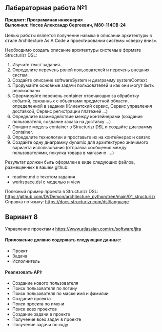 ## Лабараторная работа №1
**Предмет: Программная инженерия**<br>
**Выполнил: Носов Александр Сергеевич, М80-114СВ-24**  <br><br>
Целью работы является получение навыка в описании архитектуры в стиле Architecture As A Code и
проектировании системы «сверху вниз».

Необходимо создать описание архитектуры системы в формате Structurizr DSL:
1. Изучите текст задания.
2. Определите перечень ролей пользователей и перечень внешних систем.
3. Создайте описание softwareSystem и диаграмму systemContext
4. Продумайте основные задачи пользователей и как они могут быть реализованы
5. Сформируйте перечень container отвечающих за обработку событий, связанных с объектами
предметной области, определенной в задании (Клиентский сервис, Сервис управления
доставкой, Сервис регистрации платежей …)
1. Определите взаимодействие между контейнерами (создание пользователя, создание заказа на
доставку …)
1. Опишите модель container в Structurizr DSL и создайте диаграмму Container.
2. Определите технологии и проставьте их на контейнерах и связях
3. Создайте одну диаграмму dynamic для архитектурно значимого варианта использования
(отправка сообщения между пользователями, покупка товара в магазине ….)

Результат должен быть оформлен в виде следующих файлов, размещенных в вашем github:
- readme.md с текстом задания
- workspace.dsl с моделью и view

Полезный пример проекта в Structurizr DSL:
https://github.com/DVDemon/architecture_python/tree/main/01_structurizr
Справка по языку: https://docs.structurizr.com/dsl/language

## Вариант 8
Управление проектами
https://www.atlassian.com/ru/software/jira

#### Приложение должно содержать следующие данные:
- Проект
- Задача
- Исполнитель
#### Реализовать API:
- Создание нового пользователя
- Поиск пользователя по логину
- Поиск пользователя по маске имя и фамилии
- Создание проекта
- Поиск проекта по имени
- Поиск всех проектов
- Создание задачи в проекте
- Получение всех задач в проекте
- Получение задачи по коду
